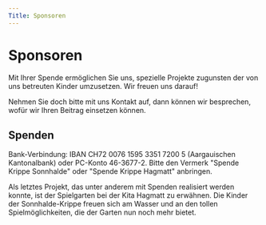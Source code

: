 ```yaml
---
Title: Sponsoren
---
```


# Sponsoren

Mit Ihrer Spende ermöglichen Sie uns, spezielle Projekte zugunsten der von
uns betreuten Kinder umzusetzen.  Wir freuen uns darauf!

Nehmen Sie doch bitte mit uns Kontakt auf, dann können wir besprechen, wofür
wir Ihren Beitrag einsetzen können.

## Spenden

Bank-Verbindung: IBAN CH72 0076 1595 3351 7200 5 (Aargauischen Kantonalbank)
oder PC-Konto 46-3677-2.  Bitte den Vermerk "Spende Krippe Sonnhalde" oder
"Spende Krippe Hagmatt" anbringen.

Als letztes Projekt, das unter anderem mit Spenden realisiert werden konnte,
ist der Spielgarten bei der Kita Hagmatt zu erwähnen.  Die Kinder der
Sonnhalde-Krippe freuen sich am Wasser und an den tollen Spielmöglichkeiten,
die der Garten nun noch mehr bietet.
